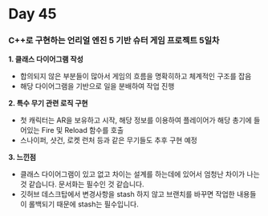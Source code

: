 # Day 45

### C++로 구현하는 언리얼 엔진 5 기반 슈터 게임 프로젝트 5일차

**1. 클래스 다이어그램 작성**

- 합의되지 않은 부분들이 많아서 게임의 흐름을 명확히하고 체계적인 구조를 잡음
- 해당 다이어그램을 기반으로 일을 분배하여 작업 진행

**2. 특수 무기 관련 로직 구현**

- 첫 캐릭터는 AR을 보유하고 시작, 해당 정보를 이용하여 플레이어가 해당 총기에 들어있는 Fire 및 Reload 함수를 호출
- 스나이퍼, 샷건, 로켓 런처 등과 같은 무기들도 추후 구현 예정

**3. 느낀점**

- 클래스 다이어그램이 있고 없고 차이는 설계를 하는데에 있어서 엄청난 차이가 나는 것 같습니다. 문서화는 필수인 것 같습니다.
- 깃허브 데스크탑에서 변경사항을 stash 하지 않고 브랜치를 바꾸면 작업한 내용들이 롤백되기 때문에 stash는 필수입니다.
